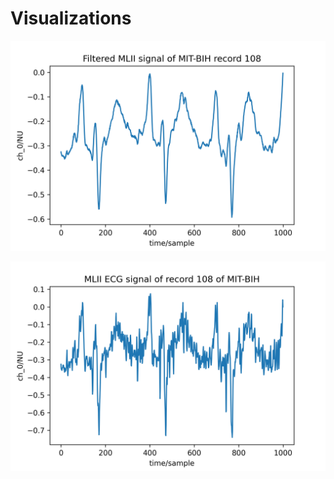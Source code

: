 # Visualizations

![](https://github.com/AJ-30/Tutorials/blob/master/imgs/108_filtered.png)

![](https://github.com/AJ-30/Tutorials/blob/master/imgs/108_fig.png)
